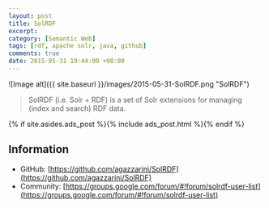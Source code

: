 ```yaml
---
layout: post
title: SolRDF
excerpt:
category: [Semantic Web]
tags: [rdf, apache solr, java, github]
comments: true
date: 2015-05-31 19:44:00 +00:00
---
```


![Image alt]({{ site.baseurl }}/images/2015-05-31-SolRDF.png "SolRDF")

>SolRDF (i.e. Solr + RDF) is a set of Solr extensions for managing (index and search) RDF data.

<!-- more -->

{% if site.asides.ads_post    %}{% include ads_post.html      %}{% endif %}

## Information

- GitHub: [https://github.com/agazzarini/SolRDF](https://github.com/agazzarini/SolRDF)
- Community: [https://groups.google.com/forum/#!forum/solrdf-user-list](https://groups.google.com/forum/#!forum/solrdf-user-list)
